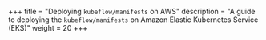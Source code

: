 +++
title = "Deploying <code>kubeflow/manifests</code> on AWS"
description = "A guide to deploying the `kubeflow/manifests` on Amazon Elastic Kubernetes Service (EKS)"
weight = 20
+++
